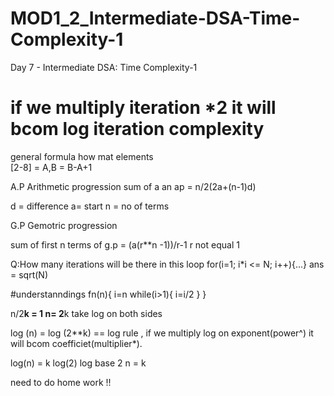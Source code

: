 # MOD1_2_Intermediate-DSA-Time-Complexity-1
Day 7 - Intermediate DSA: Time Complexity-1
# if we multiply iteration *2 it will bcom log iteration complexity
general formula how mat elements  
[2-8] = A,B = B-A+1


A.P  Arithmetic progression 
sum of a an ap = n/2(2a+(n-1)d)

  d = difference 
  a= start 
  n = no of terms

G.P Gemotric progression

sum of first n terms of g.p =    (a(r**n -1))/r-1
r not equal 1

Q:How many iterations will be there in this loop
for(i=1; i*i <= N; i++){...}
ans = sqrt(N)


#understanndings
fn(n){
i=n
while(i>1){
i=i/2
}
}

n/2**k = 1
n= 2**k
take log on both sides 

log (n) = log (2**k) 
== log rule , if we multiply log on exponent(power^) it will bcom coefficiet(multiplier*). 

log(n) = k log(2)
log base 2 n = k 





need to do home work !!
